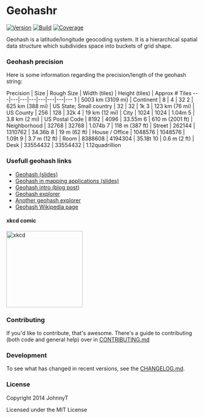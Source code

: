 # Geohashr
[![Version][Version image]][Version]
[![Build][Build image]][Build]
[![Coverage][Coverage image]][Coverage]

Geohash is a latitude/longitude geocoding system. It is a hierarchical
spatial data structure which subdivides space into buckets of grid shape.


### Geohash precision

Here is some information regarding the precision/length of the geohash string:

Precision | Size | Rough Size | Width (tiles) | Height (tiles) | Approx # Tiles
---|---|---|---|---|---|---|---
1 | 5003 km (3109 mi) | Continent | 8 | 4 | 32
2 | 625 km (388 mi) | US State; Small country | 32 | 32 | 1k
3 | 123 km (76 mi) | US County | 256 | 128 | 32k
4 | 19 km (12 mi) | City | 1024 | 1024 | 1.04m
5 | 3.8 km (2 mi) | US Postal Code | 8192 | 4096 | 33.55m
6 | 610 m (2001 ft) | Neighborhood | 32768 | 32768 | 1.074b
7 | 118 m (387 ft) | Street | 262144 | 1310762 | 34.36b
8 | 19 m (62 ft) | House / Office | 1048576 | 1048576 | 1.09t
9 | 3.7 m (12 ft) | Room | 8388608 | 4194304 | 35.18t
10 | 0.6 m (2 ft) | Desk | 33554432 | 33554432 | 1.12quadrillion


### Usefull geohash links

* [Geohash (slides)](http://www.slideshare.net/sandeepbhaskar2/geohash)
* [Geohash in mapping applications (slides)](http://www.slideshare.net/AlexTumanoff/geohash-in-mapping-applications)
* [Geohash intro (blog post)](http://www.bigfastblog.com/geohash-intro)
* [Geohash explorer](http://openlocation.org/geohash/geohash-js/)
* [Another geohash explorer](http://geohash.gofreerange.com/)
* [Geohash Wikipedia page](https://en.wikipedia.org/wiki/Geohash)


#### xkcd comic
<img src="http://wiki.xkcd.com/wgh/images/5/51/Coordinates.png" alt="xkcd" height="200px" style="width: 200px;"/>


### Contributing

If you'd like to contribute, that's awesome. There's a guide to contributing
(both code and general help) over in [CONTRIBUTING.md](CONTRIBUTING.md)


### Development

To see what has changed in recent versions, see the [CHANGELOG.md](CHANGELOG.md).


### License

Copyright 2014 JohnnyT

Licensed under the MIT License

[Version]: https://rubygems.org/gems/geohashr
[Build]: https://travis-ci.org/johnnyt/geohashr
[Coverage]: https://coveralls.io/r/johnnyt/geohashr

[Version image]: https://badge.fury.io/rb/geohashr.png
[Build image]: https://travis-ci.org/johnnyt/geohashr.png
[Coverage image]: https://coveralls.io/repos/johnnyt/geohashr/badge.png?branch=master
